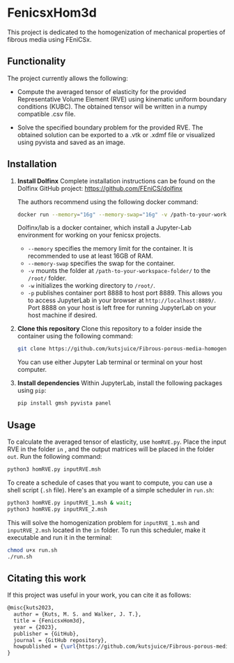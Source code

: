 # FenicsxHom3d
This project is dedicated to the homogenization of mechanical properties of fibrous media using FEniCSx.

## Functionality

The project currently allows the following:

- Compute the averaged tensor of elasticity for the provided Representative Volume Element (RVE) using kinematic uniform boundary conditions (KUBC). The obtained tensor will be written in a numpy compatible .csv file.

- Solve the specified boundary problem for the provided RVE. The obtained solution can be exported to a .vtk or .xdmf file or visualized using pyvista and saved as an image.

## Installation

1. **Install Dolfinx**
   Complete installation instructions can be found on the Dolfinx GitHub project: https://github.com/FEniCS/dolfinx

   The authors recommend using the following docker command:
   ```sh
   docker run --memory="16g" --memory-swap="16g" -v /path-to-your-workspace-folder/:/root/ -w /root/ -p 8889:8888 dolfinx/lab:stable
   ```
   Dolfinx/lab is a docker container, which install a Jupyter-Lab environment for working on your fenicsx projects.
   
   - `--memory` specifies the memory limit for the container. It is recommended to use at least 16GB of RAM.
   - `--memory-swap` specifies the swap for the container.
   - `-v` mounts the folder at `/path-to-your-workspace-folder/` to the `/root/` folder.
   - `-w` initializes the working directory to `/root/`.
   - `-p` publishes container port 8888 to host port 8889. This allows you to access JupyterLab in your browser at `http://localhost:8889/`. Port 8888 on your host is left free for running JupyterLab on your host machine if desired.

   
2. **Clone this repository**
   Clone this repository to a folder inside the container using the following command: 
   ```sh
   git clone https://github.com/kutsjuice/Fibrous-porous-media-homogenization.git
   ```
   You can use either Jupyter Lab terminal or terminal on your host computer.

3. **Install dependencies**
   Within JupyterLab, install the following packages using `pip`:
   ```sh
   pip install gmsh pyvista panel
   ```

## Usage

To calculate the averaged tensor of elasticity, use `homRVE.py`. Place the input RVE in the folder `in` , and the output matrices will be placed in the folder `out`. Run the following command:
```sh
python3 homRVE.py inputRVE.msh
```
To create a schedule of cases that you want to compute, you can use a shell script (`.sh` file). Here's an example of a simple scheduler in `run.sh`:
```sh
python3 homRVE.py inputRVE_1.msh & wait;
python3 homRVE.py inputRVE_2.msh

```
This will solve the homogenization problem for `inputRVE_1.msh` and `inputRVE_2.msh` located in the `in` folder. To run this scheduler, make it executable and run it in the terminal:
```sh
chmod u+x run.sh
./run.sh
```

## Citating this work
If this project was useful in your work, you can cite it as follows:
```tex
@misc{kuts2023,
  author = {Kuts, M. S. and Walker, J. T.},
  title = {FenicsxHom3d},
  year = {2023},
  publisher = {GitHub},
  journal = {GitHub repository},
  howpublished = {\url{https://github.com/kutsjuice/Fibrous-porous-media-homogenization}}
}
```
